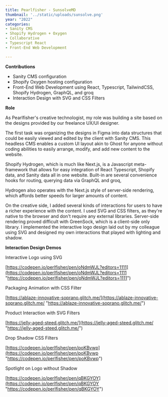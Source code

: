 ```yaml
---
title: Pearlfisher - SunsolveMD
thumbnail: '../static/uploads/sunsolve.png'
year: "2022"
categories:
- Sanity CMS
- Shopify Hydrogen + Oxygen
- Collaborative
- Typescript React
- Front-End Web Development

---
```

**Contributions**

* Sanity CMS configuration
* Shopify Oxygen hosting configuration
* Front-End Web Development using React, Typescript, TailwindCSS, Shopify Hydrogen, GraphQL, and groq
* Interaction Design with SVG and CSS Filters

**Role**

As Pearlfisher's creative technologist, my role was building a site based on the designs provided by our freelance UX/UI designer.  

The first task was organizing the designs in Figma into data structures that could be easily viewed and edited by the client with Sanity CMS.  This headless CMS enables a custom UI layout akin to Ghost for anyone without coding abilities to easily arrange, modify, and add new content to the website.  

Shopify Hydrogen, which is much like Next.js, is a Javascript meta-framework that allows for easy integration of React Typescript, Shopify data, and Sanity data all in one website. Built-in are several convenience hooks for routing, querying data via GraphQL and groq, 

Hydrogen also operates with the Next.js style of server-side rendering, which affords better speeds for larger amounts of content.  

On the creative side, I added several kinds of interactions for users to have a richer experience with the content.  I used SVG and CSS filters, as they're native to the browser and don't require any external libraries.  Server-side rendering proved difficult with GreenSock, which is a client-side only library.  I implemented the interactive logo design laid out by my colleague using SVG and designed my own interactions that played with lighting and shadow.

**Interaction Design Demos**

Interactive Logo using SVG

[https://codepen.io/perlfisher/pen/oNdmWJL?editors=1111](https://codepen.io/perlfisher/pen/oNdmWJL?editors=1111 "https://codepen.io/perlfisher/pen/oNdmWJL?editors=1111")

Packaging Animation with CSS Filter

[https://ablaze-innovative-soprano.glitch.me/](https://ablaze-innovative-soprano.glitch.me/ "https://ablaze-innovative-soprano.glitch.me/")

Product Interaction with SVG Filters

[https://jelly-aged-steed.glitch.me/](https://jelly-aged-steed.glitch.me/ "https://jelly-aged-steed.glitch.me/")

Drop Shadow CSS Filters

[https://codepen.io/perlfisher/pen/poKBvwp](https://codepen.io/perlfisher/pen/poKBvwp "https://codepen.io/perlfisher/pen/poKBvwp")

Spotlight on Logo without Shadow

[https://codepen.io/perlfisher/pen/qBKGYOY](https://codepen.io/perlfisher/pen/qBKGYOY "https://codepen.io/perlfisher/pen/qBKGYOY")